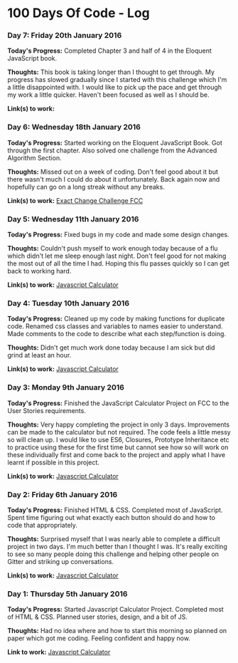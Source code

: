 # 100 Days Of Code - Log

### Day 7: Friday 20th January 2016

**Today's Progress:** Completed Chapter 3 and half of 4 in the Eloquent JavaScript book.

**Thoughts:** This book is taking longer than I thought to get through. My progress has slowed gradually since I started with this challenge which I'm a little disappointed with. I would like to pick up the pace and get through my work a little quicker. Haven't been focused as well as I should be.

**Link(s) to work:** 

### Day 6: Wednesday 18th January 2016

**Today's Progress:** Started working on the Eloquent JavaScript Book. Got through the first chapter. Also solved one challenge from the Advanced Algorithm Section.

**Thoughts:** Missed out on a week of coding. Don't feel good about it but there wasn't much I could do about it unfortunately. Back again now and hopefully can go on a long streak without any breaks.

**Link(s) to work:** [Exact Change Challenge FCC](https://www.freecodecamp.com/challenges/exact-change)

### Day 5: Wednesday 11th January 2016

**Today's Progress:** Fixed bugs in my code and made some design changes.

**Thoughts:** Couldn't push myself to work enough today because of a flu which didn't let me sleep enough last night. Don't feel good for not making the most out of all the time I had. Hoping this flu passes quickly so I can get back to working hard.

**Link(s) to work:** [Javascript Calculator](http://codepen.io/BhavikSheth/full/VPYGvy/)

### Day 4: Tuesday 10th January 2016

**Today's Progress:** Cleaned up my code by making functions for duplicate code. Renamed css classes and variables to names easier to understand. Made comments to the code to describe what each step/function is doing.

**Thoughts:** Didn't get much work done today because I am sick but did grind at least an hour.

**Link(s) to work:** [Javascript Calculator](http://codepen.io/BhavikSheth/full/VPYGvy/)

### Day 3: Monday 9th January 2016

**Today's Progress:** Finished the JavaScript Calculator Project on FCC to the User Stories requirements.

**Thoughts:** Very happy completing the project in only 3 days. Improvements can be made to the calculator but not required. The code feels a little messy so will clean up. I would like to use ES6, Closures, Prototype Inheritance etc to practice using these for the first time but cannot see how so will work on these individually first and come back to the project and apply what I have learnt if possible in this project.

**Link(s) to work:** [Javascript Calculator](http://codepen.io/BhavikSheth/full/VPYGvy/)

### Day 2: Friday 6th January 2016

**Today's Progress:** Finished HTML & CSS. Completed most of JavaScript. Spent time figuring out what exactly each button should do and how to code that appropriately.

**Thoughts:** Surprised myself that I was nearly able to complete a difficult project in two days. I'm much better than I thought I was. It's really exciting to see so many people doing this challenge and helping other people on Gitter and striking up conversations.

**Link(s) to work:** [Javascript Calculator](http://codepen.io/BhavikSheth/full/VPYGvy/)

### Day 1: Thursday 5th January 2016

**Today's Progress:** Started Javascript Calculator Project. Completed most of HTML & CSS. Planned user stories, design, and a bit of JS.

**Thoughts:** Had no idea where and how to start this morning so planned on paper which got me coding. Feeling confident and happy now.

**Link to work:** [Javascript Calculator](http://codepen.io/BhavikSheth/full/VPYGvy/)